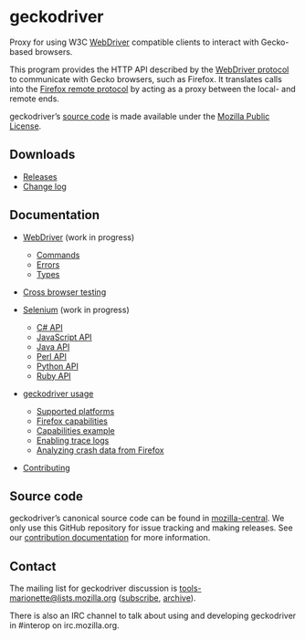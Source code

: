 geckodriver
===========

Proxy for using W3C [WebDriver] compatible clients to interact with
Gecko-based browsers.

This program provides the HTTP API described by the [WebDriver protocol]
to communicate with Gecko browsers, such as Firefox.  It translates calls
into the [Firefox remote protocol] by acting as a proxy between the local-
and remote ends.

geckodriver’s [source code] is made available under the [Mozilla
Public License].

[WebDriver protocol]: https://w3c.github.io/webdriver/#protocol
[Firefox remote protocol]: https://firefox-source-docs.mozilla.org/testing/marionette/marionette/Protocol.html
[source code]: https://hg.mozilla.org/mozilla-unified/file/tip/testing/geckodriver
[Mozilla Public License]: https://www.mozilla.org/en-US/MPL/2.0/
[WebDriver]: https://developer.mozilla.org/en-US/docs/Web/WebDriver


Downloads
---------

* [Releases](https://github.com/mozilla/geckodriver/releases/latest)
* [Change log](https://searchfox.org/mozilla-central/source/testing/geckodriver/CHANGES.md)


Documentation
-------------

* [WebDriver] (work in progress)
  * [Commands](https://developer.mozilla.org/en-US/docs/Web/WebDriver/Commands)
  * [Errors](https://developer.mozilla.org/en-US/docs/Web/WebDriver/Errors)
  * [Types](https://developer.mozilla.org/en-US/docs/Web/WebDriver/Types)

* [Cross browser testing](https://developer.mozilla.org/en-US/docs/Learn/Tools_and_testing/Cross_browser_testing)

* [Selenium](https://seleniumhq.github.io/docs/) (work in progress)
  * [C# API](https://seleniumhq.github.io/selenium/docs/api/dotnet/)
  * [JavaScript API](https://seleniumhq.github.io/selenium/docs/api/javascript/)
  * [Java API](https://seleniumhq.github.io/selenium/docs/api/java/)
  * [Perl API](https://metacpan.org/pod/Selenium::Remote::Driver)
  * [Python API](https://seleniumhq.github.io/selenium/docs/api/py/)
  * [Ruby API](https://seleniumhq.github.io/selenium/docs/api/rb/)

* [geckodriver usage](https://firefox-source-docs.mozilla.org/testing/geckodriver/geckodriver/Usage.html)
  * [Supported platforms](https://firefox-source-docs.mozilla.org/testing/geckodriver/geckodriver/Support.html)
  * [Firefox capabilities](https://firefox-source-docs.mozilla.org/testing/geckodriver/geckodriver/Capabilities.html)
  * [Capabilities example](https://firefox-source-docs.mozilla.org/testing/geckodriver/geckodriver/Capabilities.html#capabilities-example)
  * [Enabling trace logs](https://firefox-source-docs.mozilla.org/testing/geckodriver/geckodriver/TraceLogs.html)
  * [Analyzing crash data from Firefox](https://firefox-source-docs.mozilla.org/testing/geckodriver/geckodriver/CrashReports.html)

* [Contributing](https://firefox-source-docs.mozilla.org/testing/geckodriver/geckodriver/#for-developers)


Source code
-----------

geckodriver’s canonical source code can be found in [mozilla-central].
We only use this GitHub repository for issue tracking and making releases.
See our [contribution documentation] for more information.

[mozilla-central]: https://hg.mozilla.org/mozilla-central/file/tip/testing/geckodriver
[contribution documentation]: https://firefox-source-docs.mozilla.org/testing/geckodriver/geckodriver/#for-developers


Contact
-------

The mailing list for geckodriver discussion is
tools-marionette@lists.mozilla.org ([subscribe], [archive]).

There is also an IRC channel to talk about using and developing
geckodriver in #interop on irc.mozilla.org.

[subscribe]: https://lists.mozilla.org/listinfo/tools-marionette
[archive]: https://lists.mozilla.org/pipermail/tools-marionette/
